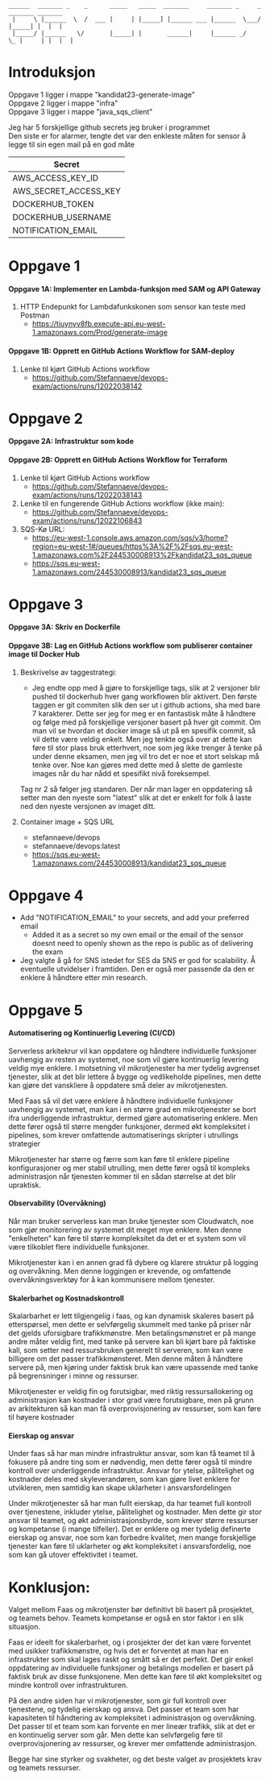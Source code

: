 ```
______  _______ _    _      _____   _____  _______     _______ _     _ _______ _______
 |     \ |______  \  /  ___ |     | |_____] |______ ___ |______  \___/  |_____| |  |  |
 |_____/ |______   \/       |_____| |       ______|     |______ _/   \_ |     | |  |  |
```
# Introduksjon
Oppgave 1 ligger i mappe "kandidat23-generate-image"  
Oppgave 2 ligger i mappe "infra"  
Oppgave 3 ligger i mappe "java_sqs_client"  

Jeg har 5 forskjellige github secrets jeg bruker i programmet  
Den siste er for alarmer, tengte det var den enkleste måten for sensor å  
legge til sin egen mail på en god måte  

| Secret |
| --------- |
| AWS_ACCESS_KEY_ID |
| AWS_SECRET_ACCESS_KEY |
| DOCKERHUB_TOKEN |
| DOCKERHUB_USERNAME |
| NOTIFICATION_EMAIL |


# Oppgave 1
#### Oppgave 1A: Implementer en Lambda-funksjon med SAM og API Gateway
1. HTTP Endepunkt for Lambdafunkskonen som sensor kan teste med Postman
   - https://tiuynyv8fb.execute-api.eu-west-1.amazonaws.com/Prod/generate-image

#### Oppgave 1B: Opprett en GitHub Actions Workflow for SAM-deploy
1. Lenke til kjørt GitHub Actions workflow
    - https://github.com/Stefannaeve/devops-exam/actions/runs/12022038142

# Oppgave 2
#### Oppgave 2A: Infrastruktur som kode
#### Oppgave 2B: Opprett en GitHub Actions Workflow for Terraform
1. Lenke til kjørt GitHub Actions workflow
    - https://github.com/Stefannaeve/devops-exam/actions/runs/12022038143
2. Lenke til en fungerende GitHub Actions workflow (ikke main):
    - https://github.com/Stefannaeve/devops-exam/actions/runs/12022106843
3. SQS-Kø URL:
    - https://eu-west-1.console.aws.amazon.com/sqs/v3/home?region=eu-west-1#/queues/https%3A%2F%2Fsqs.eu-west-1.amazonaws.com%2F244530008913%2Fkandidat23_sqs_queue
    - https://sqs.eu-west-1.amazonaws.com/244530008913/kandidat23_sqs_queue

# Oppgave 3
#### Oppgave 3A: Skriv en Dockerfile
#### Oppgave 3B: Lag en GitHub Actions workflow som publiserer container image til Docker Hub
1. Beskrivelse av taggestrategi:
    - Jeg endte opp med å gjøre to forskjellige tags, slik at 2 versjoner blir
    pushed til dockerhub hver gang workflowen blir aktivert.
    Den første taggen er git commiten slik den ser ut i github actions, sha
    med bare 7 karakterer. Dette ser jeg for meg er en fantastisk måte å 
    håndtere og følge med på forskjellige versjoner basert på hver git commit.
    Om man vil se hvordan et docker image så ut på en spesifik commit,
    så vil dette være veldig enkelt. Men jeg tenkte også over at dette kan føre
    til stor plass bruk etterhvert, noe som jeg ikke trenger å tenke på under
    denne eksamen, men jeg vil tro det er noe et stort selskap må tenke over.
    Noe kan gjøres med dette med å slette de gamleste images når du har nådd
    et spesifikt nivå foreksempel.

    Tag nr 2 så følger jeg standaren. Der når man lager en oppdatering så setter
    man den nyeste som "latest" slik at det er enkelt for folk å laste ned den
    nyeste versjonen av imaget ditt.
2. Container image + SQS URL
    - stefannaeve/devops
    - stefannaeve/devops:latest
    - https://sqs.eu-west-1.amazonaws.com/244530008913/kandidat23_sqs_queue

# Oppgave 4
- Add "NOTIFICATION_EMAIL" to your secrets, and add your preferred email
    - Added it as a secret so my own email or the email of the sensor doesnt need
    to openly shown as the repo is public as of delivering the exam
- Jeg valgte å gå for SNS istedet for SES da SNS er god for scalability. Å eventuelle utvidelser i framtiden. Den er også mer passende da den er enklere å håndtere etter min research.

# Oppgave 5

#### Automatisering og Kontinuerlig Levering (CI/CD)
Serverless arkitekrur vil kan oppdatere og håndtere individuelle funksjoner uavhengig av resten av systemet, noe som vil gjøre kontinuerlig levering veldig mye enklere. I motsetning vil mikrotjenester ha mer tydelig avgrenset tjenester, slik at det blir lettere å bygge og vedlikeholde pipelines, men dette kan gjøre det vanskliere å oppdatere små deler av mikrotjenesten.

Med Faas så vil det være enklere å håndtere individuelle funksjoner uavhengig av systemet, man kan i en større grad en mikrotjenester se bort ifra underliggende infrastruktur, dermed gjøre automatisering enklere. Men dette fører også til større mengder funksjoner, dermed økt kompleksitet i pipelines, som krever omfattende automatiserings skripter i utrullings strategier

Mikrotjenester har større og færre som kan føre til enklere pipeline konfigurasjoner og mer stabil utrulling, men dette fører også til kompleks administrasjon når tjenesten kommer til en sådan størrelse at det blir upraktisk.

#### Observability (Overvåkning)
Når man bruker serverless kan man bruke tjenester som Cloudwatch, noe som gjør monitorering av systemet dit meget mye enklere. Men denne "enkelheten" kan føre til større kompleksitet da det er et system som vil være tilkoblet flere individuelle funksjoner.

Mikrotjenester kan i en annen grad få dybere og klarere struktur på logging og overvåkning. Men denne loggingen er krevende, og omfattende overvåkningsverktøy for å kan kommunisere mellom tjenester. 

#### Skalerbarhet og Kostnadskontroll
Skalarbarhet er lett tilgjengelig i faas, og kan dynamisk skaleres basert på etterspørsel, men dette er selvførgelig skummelt med tanke på priser når det gjelds uforsigbare trafikkmønstre. Men betalingsmønstret er på mange andre måter veldig fint, med tanke på servere kan bli kjørt bare på faktiske kall, som setter ned ressursbruken generelt til serveren, som kan være billigere om det passer trafikkmønsteret. Men denne måten å håndtere servere på, men kjøring under faktisk bruk kan være upassende med tanke på begrensninger i minne og ressurser.

Mikrotjenester er veldig fin og forutsigbar, med riktig ressursallokering og administrasjon kan kostnader i stor grad være forutsigbare, men på grunn av arkitekturen så kan man få overprovisjonering av ressurser, som kan føre til høyere kostnader

#### Eierskap og ansvar
Under faas så har man mindre infrastruktur ansvar, som kan få teamet til å fokusere på andre ting som er nødvendig, men dette fører også til mindre kontroll over underliggende infrastruktur. Ansvar for ytelse, pålitelighet og kostnader deles med skyleverandøren, som kan gjøre livet enklere for utvikleren, men samtidig kan skape uklarheter i ansvarsfordelingen

Under mikrotjenester så har man fullt eierskap, da har teamet full kontroll over tjenestene, inkluder ytelse, pålitelighet og kostnader. Men dette gir stor ansvar til teamet, og økt administrasjonsbyrde, som krever større ressurser og kompetanse (i mange tilfeller). Det er enklere og mer tydelig definerte eierskap og ansvar, noe som kan forbedre kvalitet, men mange forskjellige tjenester kan føre til uklarheter og økt kompleksitet i ansvarsfordelig, noe som kan gå utover effektivitet i teamet.

# Konklusjon:
Valget mellom Faas og mikrotjenster bør definitivt bli basert på prosjektet, og teamets behov. Teamets kompetanse er også en stor faktor i en slik situasjon. 

Faas er ideelt for skalerbarhet, og i prosjekter der det kan være forventet med usikker trafikkmønstre, og hvis det er forventet at man har en infrastrukter som skal lages raskt og smått så er det perfekt. Det gir enkel oppdatering av individuelle funksjoner og betalings modellen er basert på faktisk bruk av disse funksjonene. Men dette kan føre til økt kompleksitet og mindre kontroll over infrastrukturen.

På den andre siden har vi mikrotjenester, som gir full kontroll over tjenestene, og tydelig eierskap og ansva. Det passer et team som har kapasiteten til håndtering av kompleksitet i administrasjon og overvåkning. Det passer til et team som kan forvente en mer lineær trafikk, slik at det er en kontinuelig server som går. Men dette kan selvførgelig føre til overprovisjonering av ressurser, og krever mer omfattende administrasjon.

Begge har sine styrker og svakheter, og det beste valget av prosjektets krav og teamets ressurser.